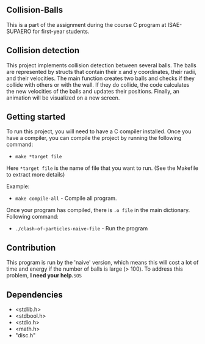 ## Collision-Balls
This is a part of the assignment during the course C program at ISAE-SUPAERO for first-year students.  

## Collision detection
This project implements collision detection between several balls. The balls are represented by structs that contain their x and y coordinates, their radii, and their velocities. The main function creates two balls and checks if they collide with others or with the wall. If they do collide, the code calculates the new velocities of the balls and updates their positions. Finally, an animation will be visualized on a new screen.

## Getting started
To run this project, you will need to have a C compiler installed. Once you have a compiler, you can compile the project by running the following command:

* `make *target file`

Here `*target file` is the name of file that you want to run. (See the Makefile to extract more details)

Example:
* `make compile-all` - Compile all program.

Once your program has compiled, there is `.o file` in the main dictionary.
Following command:
* `./clash-of-particles-naive-file` - Run the program

## Contribution

This program is run by the 'naive' version, which means this will cost a lot of time and energy if the number of balls is large (> 100). To address this problem, **I need your help.**`SOS`

## Dependencies
* <stdlib.h> 
* <stdbool.h>
* <stdio.h>
* <math.h>
* "disc.h"
